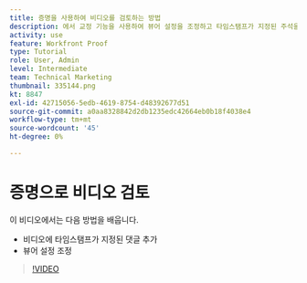 ```yaml
---
title: 증명을 사용하여 비디오를 검토하는 방법
description: 에서 교정 기능을 사용하여 뷰어 설정을 조정하고 타임스탬프가 지정된 주석을 비디오에 추가하는 방법을 알아봅니다 [!DNL  Workfront].
activity: use
feature: Workfront Proof
type: Tutorial
role: User, Admin
level: Intermediate
team: Technical Marketing
thumbnail: 335144.png
kt: 8847
exl-id: 42715056-5edb-4619-8754-d48392677d51
source-git-commit: a0aa8328842d2db1235edc42664eb0b18f4038e4
workflow-type: tm+mt
source-wordcount: '45'
ht-degree: 0%

---
```


# 증명으로 비디오 검토

이 비디오에서는 다음 방법을 배웁니다.

* 비디오에 타임스탬프가 지정된 댓글 추가
* 뷰어 설정 조정

>[!VIDEO](https://video.tv.adobe.com/v/335144/?quality=12)

<!--
## Learn more
* Review a video proof
-->
